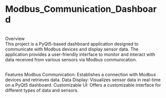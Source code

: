 # Modbus_Communication_Dashboard
<br>Overview
<br>This project is a PyQt5-based dashboard application designed to communicate with Modbus devices and display sensor data. The application provides a user-friendly interface to monitor and interact with data received from various sensors via Modbus communication.

<br>Features
Modbus Communication: Establishes a connection with Modbus devices and retrieves data.
Data Display: Visualizes sensor data in real-time on a PyQt5 dashboard.
Customizable UI: Offers a customizable interface for different types of data and sensors.